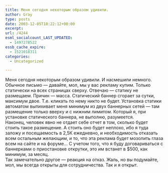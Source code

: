 ```yaml
---
title: Меня сегодня некоторым образом удивили.
author: Gray
type: posts
date: 2003-12-05T18:22:12+00:00
excerpt:
url: /4244
esml_socialcount_LAST_UPDATED:
  - 1497278522
essb_cache_expire:
  - 1521018311
categories:
  - Uncategorized

---
```








Меня сегодня некоторым образом удивили. И насмешили немного.  
Обычное письмо &#8212; давайте, мол, мы у вас рекламу купим. Только статически на всех страницах сверху. Отвечаю &#8212; статику не размещаем. Причин &#8212; масса. Статический баннер сгорает за сутки, максимум двое. Т.е. кликать по нему никто не будет. Установка статики автоматом выпихивает меня минимум из двух баннерных сетей &#8212; там размещение только вверху и с нижним лимитом. Который я, при установке статического баннера, не выполню, разумеется.  
Наконец, человек явно не отдает себе отчет в том, сколько будет стоить такое размещение. А стоить оно будет неплохо, ибо я туда заложу и посещаемость в 2,5К ежедневно, и необходимость отказать всем остальным желающим, и то, что эта реклама будет мозолить глаза всем на сайте и на форуме&#8230; С учетом того, что я буду договариваться с баннерками о приостановке открутки, это им встанет в $500, как минимум, за месяц.  
Так замечательно другое &#8212; реакция на отказ. Жаль, но вы подумайте, мол, мы всегда открыты для сотрудничества. Так и я открыт.